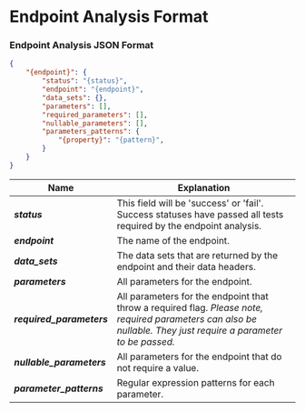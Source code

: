 # Endpoint Analysis Format

### Endpoint Analysis JSON Format
```json
{
    "{endpoint}": {
        "status": "{status}",
        "endpoint": "{endpoint}",
        "data_sets": {},
        "parameters": [],
        "required_parameters": [],
        "nullable_parameters": [],
        "parameters_patterns": {
            "{property}": "{pattern}",
        }
    }
}
```

Name | Explanation
------------ | -------------
_**status**_ | This field will be 'success' or 'fail'. Success statuses have passed all tests required by the endpoint analysis.
_**endpoint**_ | The name of the endpoint.
_**data_sets**_ | The data sets that are returned by the endpoint and their data headers.
_**parameters**_ | All parameters for the endpoint.
_**required_parameters**_ | All parameters for the endpoint that throw a required flag. _Please note, required parameters can also be nullable. They just require a parameter to be passed._
_**nullable_parameters**_ | All parameters for the endpoint that do not require a value.
_**parameter_patterns**_ | Regular expression patterns for each parameter.
